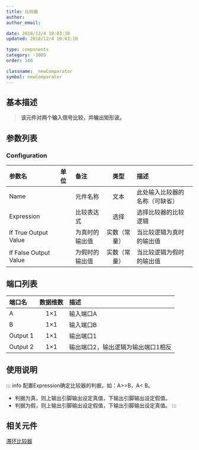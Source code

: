 ```yaml
---
title: 比较器
author: 
author_email:

date: 2018/12/4 10:03:10
updated: 2018/12/4 10:03:10

type: components
category: -3005
order: 100

classname: _newComparator
symbol: newComparator
---
```

## 基本描述


> **该元件对两个输入信号比较，并输出矩形波。**

## 参数列表
### Configuration
| 参数名 | 单位 | 备注 | 类型 | 描述 |
| :--- | :--- | :--- | :--: | :--- |
| Name |  | 元件名称 | 文本 | 此处输入比较器的名称（可缺省） |
| Expression |  | 比较表达式 | 选择 | 选择比较器的比较逻辑 |
| If True Output Value |  | 为真时的输出值 | 实数（常量） | 当比较逻辑为真时的输出值 |
| If False Output Value |  | 为假时的输出值 | 实数（常量） | 当比较逻辑为假时的输出值 |


## 端口列表

| 端口名 | 数据维数 | 描述 |
| :--- | :--:  | :--- |
| A | 1×1 |输入端口A |
| B | 1×1 |输入端口B |
| Output 1 | 1×1 |输出端口1 |
| Output 2 | 1×1 |输出端口2，输出逻辑为输出端口1相反 |

## 使用说明

::: info
配置Expression确定比较器的判据，如：A>=B，A< B。
+ 判据为真，则上输出引脚输出设定真值，下输出引脚输出设定假值。
+ 判据为假，则上输出引脚输出设定假值，下输出引脚输出设定真值。
:::

## 相关元件

[滞环比较器](comp_newHysteresis.md)

